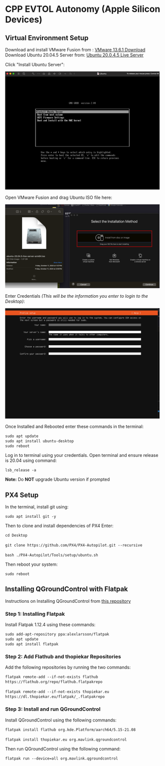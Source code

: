 # CPP EVTOL Autonomy (Apple Silicon Devices)

## Virtual Environment Setup
Download and install VMware Fusion from : [VMware 13.6.1 Download](https://support.broadcom.com/group/ecx/productfiles?subFamily=VMware%20Fusion&displayGroup=VMware%20Fusion%2013%20Pro%20for%20Personal%20Use&release=13.6.1&os=&servicePk=524470&language=EN)
Download Ubuntu 20.04.5 Server from: [Ubuntu 20.0.4.5 Live Server ](https://cdimage.ubuntu.com/releases/20.04/release/ubuntu-20.04.5-live-server-arm64.iso)

Click  "Install Ubuntu Server": 


<img src="InstallOptions.png" alt="Install options" width="500">

Open VMware Fusion and drag Ubuntu ISO file here: 


<img src="DragDrop.png" alt="Drag/Drop" width="500">


Enter Credentials *(This will be the information you enter to login to the Desktop)*:


<img src="credentials.png" alt="Credentials" width="500">


Once Installed and Rebooted enter these commands in the terminal: 

    sudo apt update
    sudo apt install ubuntu-desktop
    sudo reboot

Log in to terminal using your credentials.  Open terminal and ensure release is 20.04 using command: 

    lsb_release -a

**Note:** Do **NOT** upgrade Ubuntu version if prompted

## PX4 Setup

In the terminal, install git using:

    sudo apt install git -y

Then to clone and install dependencies of PX4 Enter: 

    cd Desktop 

    git clone https://github.com/PX4/PX4-Autopilot.git --recursive

    bash ./PX4-Autopilot/Tools/setup/ubuntu.sh

Then reboot your system:

    sudo reboot


## Installing QGroundControl with Flatpak
Instructions on Installing QGroundControl from [this repository](https://github.com/sidharthmohannair/Installing-QGroundControl-on-Ubuntu-ARM64-using-Flatpak)
### Step 1: Installing Flatpak
Install Flatpak 1.12.4 using these commands: 

    sudo add-apt-repository ppa:alexlarsson/flatpak
    sudo apt update
    sudo apt install flatpak

### Step 2: Add Flathub and thopiekar Repositories
Add the following repositories by running the two commands: 

    flatpak remote-add --if-not-exists flathub https://flathub.org/repo/flathub.flatpakrepo
    
    flatpak remote-add --if-not-exists thopiekar.eu https://dl.thopiekar.eu/flatpak/_.flatpakrepo

### Step 3: Install and run  QGroundControl
Install QGroundControl using the following commands:

    flatpak install flathub org.kde.Platform/aarch64/5.15-21.08
    
    flatpak install thopiekar.eu org.mavlink.qgroundcontrol
Then run QGroundControl using the following command:

    flatpak run --device=all org.mavlink.qgroundcontrol

